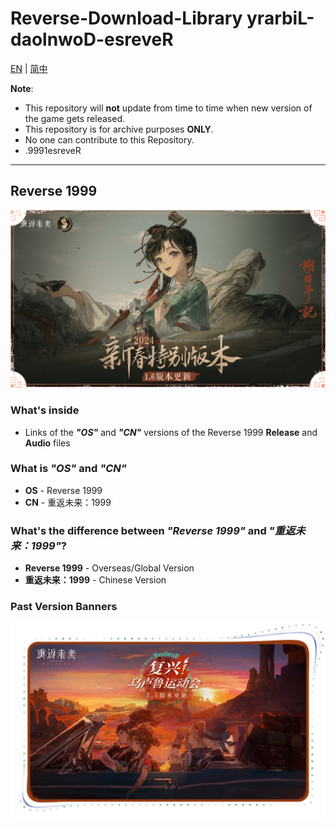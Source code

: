 # Reverse-Download-Library      yrarbiL-daolnwoD-esreveR #
[EN](README.md) | [简中](README_zh-CN.md)

**Note**: 
* This repository will **not** update from time to time when new version of the game gets released.
* This repository is for archive purposes **ONLY**.
* No one can contribute to this Repository.
* .9991esreveR

----
## Reverse 1999
![Banner.png](https://raw.githubusercontent.com/ThirtySeven377/Reverse-Download-Library/main/.ignore/media/Banner.png)


### What's inside
* Links of the **_"OS"_** and **_"CN"_** versions of the Reverse 1999 **Release** and **Audio** files

### What is _"OS"_ and _"CN"_
* **OS** - Reverse 1999
* **CN** - 重返未来：1999

### What's the difference between _"Reverse 1999"_ and _"重返未来：1999"_?
* **Reverse 1999** - Overseas/Global Version
* **重返未来：1999** - Chinese Version

### Past Version Banners

![1.5.png](https://raw.githubusercontent.com/ThirtySeven377/Reverse-Download-Library/main/.ignore/media/1.5.png)
